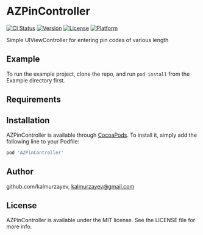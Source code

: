 # AZPinController
[![CI Status](http://img.shields.io/travis/c67e82179175dc901d5644eb15c86b44ab58d693/AZPinController.svg?style=flat)](https://travis-ci.org/c67e82179175dc901d5644eb15c86b44ab58d693/AZPinController)
[![Version](https://img.shields.io/cocoapods/v/AZPinController.svg?style=flat)](http://cocoapods.org/pods/AZPinController)
[![License](https://img.shields.io/cocoapods/l/AZPinController.svg?style=flat)](http://cocoapods.org/pods/AZPinController)
[![Platform](https://img.shields.io/cocoapods/p/AZPinController.svg?style=flat)](http://cocoapods.org/pods/AZPinController)

Simple UIViewController for entering pin codes of various length

## Example

To run the example project, clone the repo, and run `pod install` from the Example directory first.

## Requirements

## Installation

AZPinController is available through [CocoaPods](http://cocoapods.org). To install
it, simply add the following line to your Podfile:

```ruby
pod 'AZPinController'
```

## Author

github.com/kalmurzayev, kalmurzayev@gmail.com

## License

AZPinController is available under the MIT license. See the LICENSE file for more info.
